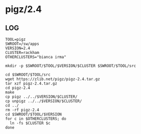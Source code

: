 pigz/2.4
========

LOG
---

    TOOL=pigz
    SWROOT=/sw/apps
    VERSION=2.4
    CLUSTER=rackham
    OTHERCLUSTERS="bianca irma"

    mkdir -p $SWROOT/$TOOL/$VERSION/$CLUSTER $SWROOT/$TOOL/src

    cd $SWROOT/$TOOL/src
    wget https://zlib.net/pigz/pigz-2.4.tar.gz
    tar xzf pigz-2.4.tar.gz
    cd pigz-2.4
    make
    cp pigz ../../$VERSION/$CLUSTER/
    cp unpigz ../../$VERSION/$CLUSTER/
    cd ../
    rm -rf pigz-2.4
    cd $SWROOT/$TOOL/$VERSION
    for c in $OTHERCLUSTERS; do
      ln -fs $CLUSTER $c
    done
